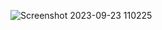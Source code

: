 ![Screenshot 2023-09-23 110225](https://github.com/yogesh-hack/CODESOFT-Internship-data-Science/assets/83384315/f1b1d144-dae7-45a7-b430-20043e76435a)
